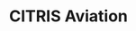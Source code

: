 ---
layout: post
title: CITRIS Aviation
description:  As a member of one of four teams selected from the University of California’s CITRIS campuses to advance to Phase 2 of the 2024–25 CITRIS Aviation Prize, I contributed to designing an innovative air operations system for UC air mobility. Focused on integrating electric Vertical Takeoff and Landing (eVTOL) solutions into campus transportation networks, I developed optimized flight paths, schedules, and cost functions to enhance efficiency and safety. I simulated weather dynamics, and traffic data, aligning with the competition’s goal of seamless campus interconnectivity. This work, part of a multiyear effort to revolutionize intercampus travel, culminated in a detailed design presentation for final review at NASA Ames in spring 2025.
skills: 
- Flight path optimization
- Scheduling and cost function development
- SUMO traffic modeling
- Weather dynamics simulation
- eVTOL flight performance analysis
- Data analysis and visualization
- Collaborative design and presentation
main-image: /AlitudeCompliance.png 
---